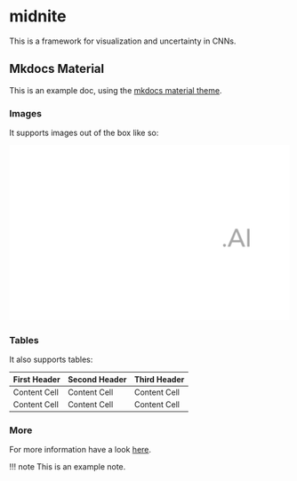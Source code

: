 # midnite

This is a framework for visualization and uncertainty in CNNs.

## Mkdocs Material

This is an example doc, using the [mkdocs material theme](https://squidfunk.github.io/mkdocs-material/).

### Images
It supports images out of the box like so:

![Overview](assets/images/luminovo.svg)

### Tables
It also supports tables:

First Header | Second Header | Third Header
------------ | ------------- | ------------
Content Cell | Content Cell  | Content Cell
Content Cell | Content Cell  | Content Cell

### More

For more information have a look [here](https://www.mkdocs.org/user-guide/writing-your-docs/).

!!! note
    This is an example note.
    


